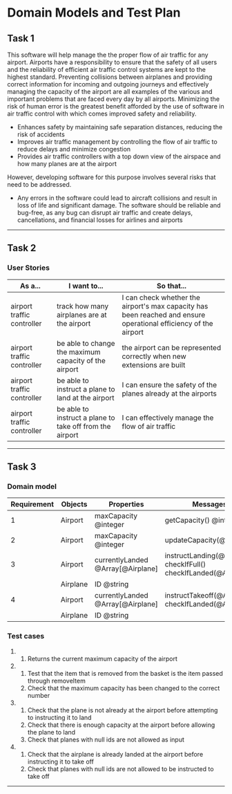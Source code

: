 # Domain Models and Test Plan
<h2>Task 1</h2>

This software will help manage the the proper flow of air traffic for any airport. Airports have a responsibility to ensure that the safety of all users and the reliability of efficient air traffic control systems are kept to the highest standard. Preventing collisions between airplanes and providing correct information for incoming and outgoing journeys and effectively managing the capacity of the airport are all examples of the various and important problems that are faced every day by all airports. Minimizing the risk of human error is the greatest benefit afforded by the use of software in air traffic control with which comes improved safety and reliability.  
   - Enhances safety by maintaining safe separation distances, reducing the risk of accidents  
   - Improves air traffic management by controlling the flow of air traffic to reduce delays and minimize congestion
   - Provides air traffic controllers with a top down view of the airspace and how many planes are at the airport 
  
However, developing software for this purpose involves several risks that need to be addressed.  
   - Any errors in the software could lead to aircraft collisions and result in loss of life and significant damage. The software should be reliable and bug-free, as any bug can disrupt air traffic and create delays, cancellations, and financial losses for airlines and airports 
     
---

<h2>Task 2</h2>
<h3>User Stories</h3>

|       As a...       | I want to...        | So that...                |
| ------------- | ------------------------------------------------------------------------------------------------------------------------------------------------------------------------------------------------------------------- | ------------------------------- |
| airport traffic controller | track how many airplanes are at the airport | I can check whether the airport's max capacity has been reached and ensure operational efficiency of the airport |
| airport traffic controller | be able to change the maximum capacity of the airport       | the airport can be represented correctly when new extensions are built             |
| airport traffic controller | be able to instruct a plane to land at the airport    | I can ensure the safety of the planes already at the airports|
| airport traffic controller | be able to instruct a plane to take off from the airport   | I can effectively manage the flow of air traffic  |
---

<h2>Task 3</h2>
<h3>Domain model</h3>

| Requirement | Objects | Properties | Messages   | Output
| ------- |-----------|-------------------------------------------------------------------------------------------------------------------------------------------------------------------------------------------- | ------------------------------- | -------------------------------|
| 1  |  Airport  | maxCapacity @integer   | getCapacity() @integer | @integer 
| 2  |  Airport  | maxCapacity @integer    | updateCapacity(@integer)         | @void | 
| 3  |  Airport   | currentlyLanded @Array[@Airplane]   | instructLanding(@Airplane) <br> checkIfFull() <br> checkIfLanded(@Airplane) | @boolean <br> @boolean <br> @boolean  |
|   |  Airplane   |  ID @string |   |  |
| 4  |  Airport   | currentlyLanded @Array[@Airplane]  | instructTakeoff(@Airplane)  <br> checkIfLanded(@Airplane)   | @boolean  <br> @boolean  |
|   |  Airplane   |   ID @string   |   |   |

<h3>Test cases</h3>

1. 1. Returns the current maximum capacity of the airport 
2. 1. Test that the item that is removed from the basket is the item passed through removeItem
   2. Check that the maximum capacity has been changed to the correct number
3. 1. Check that the plane is not already at the airport before attempting to instructing it to land
   2. Check that there is enough capacity at the airport before allowing the plane to land
   3. Check that planes with null ids are not allowed as input
4. 1. Check that the airplane is already landed at the airport before instructing it to take off
   2. Check that planes with null ids are not allowed to be instructed to take off

---